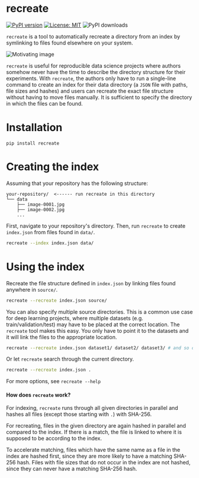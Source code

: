 # recreate

[![PyPI version](https://img.shields.io/pypi/v/recreate)](https://pypi.org/project/recreate/)
[![License: MIT](https://img.shields.io/github/license/99991/recreate?color=brightgreen)](https://opensource.org/licenses/MIT)
![PyPI downloads](https://img.shields.io/pypi/dm/recreate)

`recreate` is a tool to automatically recreate a directory from an index by symlinking to files found elsewhere on your system.

![Motivating image](https://github.com/user-attachments/assets/1688cff9-b887-4925-b1d5-84a2d05a552e)

`recreate` is useful for reproducible data science projects where authors somehow never have the time to describe the directory structure for their experiments. With `recreate`, the authors only have to run a single-line command to create an index for their data directory (a `JSON` file with paths, file sizes and hashes) and users can recreate the exact file structure without having to move files manually. It is sufficient to specify the directory in which the files can be found.

# Installation

```
pip install recreate
```

# Creating the index

Assuming that your repository has the following structure:

```
your-repository/  <------ run recreate in this directory
└── data
    ├── image-0001.jpg
    ├── image-0002.jpg
    ...
```

First, navigate to your repository's directory. Then, run `recreate` to create `index.json` from files found in `data/`.

```bash
recreate --index index.json data/
```

# Using the index

Recreate the file structure defined in `index.json` by linking files found anywhere in `source/`.

```bash
recreate --recreate index.json source/
```

You can also specify multiple source directories. This is a common use case for deep learning projects, where multiple datasets (e.g. train/validation/test) may have to be placed at the correct location. The `recreate` tool makes this easy. You only have to point it to the datasets and it will link the files to the appropriate location.

```bash
recreate --recreate index.json dataset1/ dataset2/ dataset3/ # and so on...
```

Or let `recreate` search through the current directory.

```bash
recreate --recreate index.json .
```

For more options, see `recreate --help`

#### How does `recreate` work?

For indexing, `recreate` runs through all given directories in parallel and hashes all files (except those starting with `.`) with SHA-256.

For recreating, files in the given directory are again hashed in parallel and compared to the index. If there is a match, the file is linked to where it is supposed to be according to the index.

To accelerate matching, files which have the same name as a file in the index are hashed first, since they are more likely to have a matching SHA-256 hash. Files with file sizes that do not occur in the index are not hashed, since they can never have a matching SHA-256 hash.
